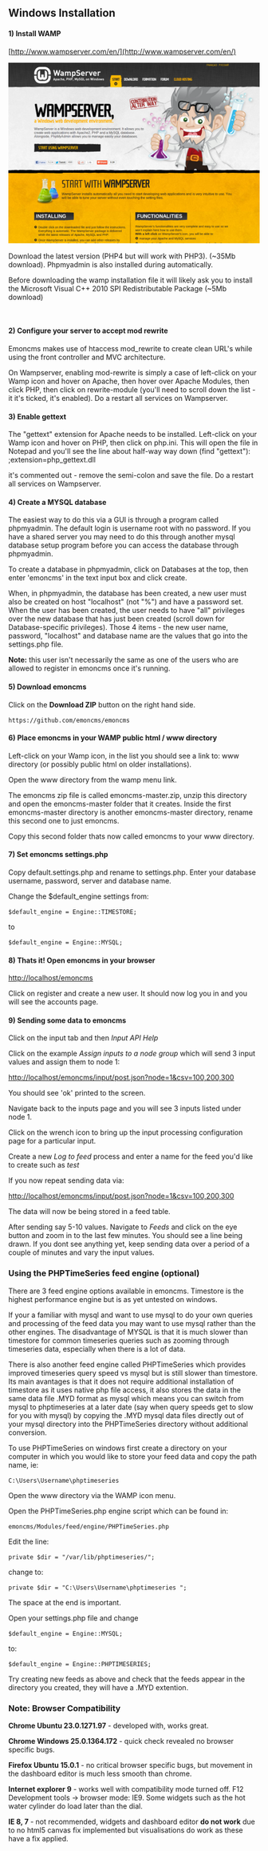 ## Windows Installation

#### 1) Install WAMP

[http://www.wampserver.com/en/](http://www.wampserver.com/en/)

![WAMP](files/wampserver.png)

Download the latest version (PHP4 but will work with PHP3). (~35Mb download). Phpmyadmin is also installed during automatically.

Before downloading the wamp installation file it will likely ask you to install the Microsoft Visual C++ 2010 SPI Redistributable Package (~5Mb download)

<br>

#### 2) Configure your server to accept mod rewrite

Emoncms makes use of htaccess mod_rewrite to create clean URL's while using the front controller and MVC architecture.

On Wampserver, enabling mod-rewrite is simply a case of left-click on your Wamp icon and hover on Apache, then hover over Apache Modules, then click PHP, then click on rewrite-module (you'll need to scroll down the list - it it's ticked, it's enabled). Do a restart all services on Wampserver.

#### 3) Enable gettext

The  "gettext" extension for Apache needs to be installed. Left-click on your Wamp icon and hover on PHP, then click on php.ini.  This will open the file in Notepad and you'll see the line about half-way way down (find "gettext"):
;extension=php_gettext.dll

it's commented out - remove the semi-colon and save the file. Do a restart all services on Wampserver.

#### 4) Create a MYSQL database

The easiest way to do this via a GUI is through a program called phpmyadmin. The default login is username root with no password. If you have a shared server you may need to do this through another mysql database setup program before you can access the database through phpmyadmin.

To create a database in phpmyadmin, click on Databases at the top, then enter 'emoncms' in the text input box and click create.

When, in phpmyadmin, the database has been created, a new user must also be created on host "localhost" (not "%") and have a password set.  When the user has been created, the user needs to have "all" privileges over the new database that has just been created (scroll down for Database-specific privileges). Those 4 items - the new user name, password, "localhost" and database name are the values that go into the settings.php file. 

**Note:** this user isn't necessarily the same as one of the users who are allowed to register in emoncms once it's running.

#### 5) Download emoncms

Click on the **Download ZIP** button on the right hand side.

    https://github.com/emoncms/emoncms
    
#### 6) Place emoncms in your WAMP public html / www directory

Left-click on your Wamp icon, in the list you should see a link to: www directory (or possibly public html on older installations). 

Open the www directory from the wamp menu link.

The emoncms zip file is called emoncms-master.zip, unzip this directory and open the emoncms-master folder that it creates.
Inside the first emoncms-master directory is another emoncms-master directory, rename this second one to just emoncms.

Copy this second folder thats now called emoncms to your www directory.

#### 7) Set emoncms settings.php

Copy default.settings.php and rename to settings.php. Enter your database username, password, server and database name.

Change the $default_engine settings from:

    $default_engine = Engine::TIMESTORE;

to

    $default_engine = Engine::MYSQL;

#### 8) Thats it! Open emoncms in your browser

[http://localhost/emoncms](http://localhost/emoncms)
    
Click on register and create a new user. It should now log you in and you will see the accounts page.

#### 9) Sending some data to emoncms

Click on the input tab and then *Input API Help*

Click on the example *Assign inputs to a node group* which will send 3 input values and assign them to node 1:

[http://localhost/emoncms/input/post.json?node=1&csv=100,200,300](http://localhost/emoncms/input/post.json?node=1&csv=100,200,300)
    
You should see 'ok' printed to the screen.

Navigate back to the inputs page and you will see 3 inputs listed under node 1. 

Click on the wrench icon to bring up the input processing configuration page for a particular input.

Create a new *Log to feed* process and enter a name for the feed you'd like to create such as *test*

If you now repeat sending data via:

[http://localhost/emoncms/input/post.json?node=1&csv=100,200,300](http://localhost/emoncms/input/post.json?node=1&csv=100,200,300)
    
The data will now be being stored in a feed table.

After sending say 5-10 values. Navigate to *Feeds* and click on the eye button and zoom in to the last few minutes. You should see a line being drawn. If you dont see anything yet, keep sending data over a period of a couple of minutes and vary the input values.

### Using the PHPTimeSeries feed engine (optional)

There are 3 feed engine options available in emoncms. Timestore is the highest performance engine but is as yet untested on windows.

If your a familiar with mysql and want to use mysql to do your own queries and processing of the feed data you may want to use mysql rather than the other engines. The disadvantage of MYSQL is that it is much slower than timestore for common timeseries queries such as zooming through timeseries data, especially when there is a lot of data.

There is also another feed engine called PHPTimeSeries which provides improved timeseries query speed vs mysql but is still slower than timestore. Its main avantages is that it does not require additional installation of timestore as it uses native php file access, it also stores the data in the same data file .MYD format as mysql which means you can switch from mysql to phptimeseries at a later date (say when query speeds get to slow for you with mysql) by copying the .MYD mysql data files directly out of your mysql directory into the PHPTimeSeries directory without additional conversion. 

To use PHPTimeSeries on windows first create a directory on your computer in which you would like to store your feed data and copy the path name, ie:

    C:\Users\Username\phptimeseries

Open the www directory via the WAMP icon menu.

Open the PHPTimeSeries.php engine script which can be found in:

    emoncms/Modules/feed/engine/PHPTimeSeries.php
    
Edit the line:

    private $dir = "/var/lib/phptimeseries/";
  
change to:

    private $dir = "C:\Users\Username\phptimeseries ";
  
The space at the end is important.

Open your settings.php file and change

    $default_engine = Engine::MYSQL;

to:

    $default_engine = Engine::PHPTIMESERIES;

Try creating new feeds as above and check that the feeds appear in the directory you created, they will have a .MYD extention.

<div class='alert alert-info'>

<h3>Note: Browser Compatibility</h3>

<p><b>Chrome Ubuntu 23.0.1271.97</b> - developed with, works great.</p>

<p><b>Chrome Windows 25.0.1364.172</b> - quick check revealed no browser specific bugs.</p>

<p><b>Firefox Ubuntu 15.0.1</b> - no critical browser specific bugs, but movement in the dashboard editor is much less smooth than chrome.</p>

<p><b>Internet explorer 9</b> - works well with compatibility mode turned off. F12 Development tools -> browser mode: IE9. Some widgets such as the hot water cylinder do load later than the dial.</p>

<p><b>IE 8, 7</b> - not recommended, widgets and dashboard editor <b>do not work</b> due to no html5 canvas fix implemented but visualisations do work as these have a fix applied.</p>

</div>



